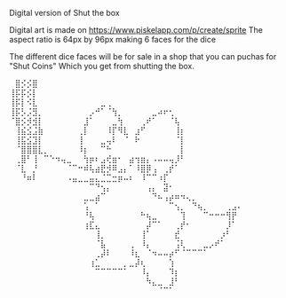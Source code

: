 Digital version of Shut the box

Digital art is made on 
https://www.piskelapp.com/p/create/sprite
The aspect ratio is 64px by 96px making 6 faces for the dice

The different dice faces will be for sale in a shop that you can puchas for "Shut Coins" Which you get from shutting the box. 

⠀⣿⡪⡪⣿⠀⠀⠀⠀⠀⠀⠀⠀⠀⠀⠀⠀⠀⠀⠀⠀⠀⠀⠀⠀⠀⠀⠀⠀⠀⠀⠀⠀⠀⠀⠀⠀⠀⠀⠀⠀
⢸⡯⡯⡪⡇⠀⠀⠀⠀⠀⠀⠀⠀⠀⠀⠀⠀⠀⠀⠀⠀⠀⠀⠀⠀⠀⠀⠀⠀⠀⠀⠀⠀⠀⠀⠀⠀⠀⠀⠀⠀
⢸⡯⡇⠪⣇⠀⠀⠀⠀⠀⠀⠀⠀⠀⠀⠀⣀⢀⠀⠀⠀⠀⠀⠀⠀⠀⠀⠀⠀⠀⠀⠀⠀⠀⠀⠀⠀⠀⠀⠀⠀
⢸⡯⡣⡨⣻⡀⠀⠀⠀⠀⠀⠀⠀⠀⡠⠚⠁⠈⢳⡀⠀⠀⠀⠀⠀⣀⠴⠖⢂⠀⠀⠀⠀⠀⠀⠀⠀⠀⠀⠀⠀
⠈⣿⡪⡺⣺⡇⠀⠀⠀⠀⠀⠀⠀⣸⠁⠀⠀⠀⣀⢳⠀⠀⠀⢀⠞⠁⠀⠀⠈⢧⠀⠀⠀⠀⠀⠀⠀⠀⠀⠀⠀
⠀⢸⣮⣪⣨⣷⠀⠀⠀⠀⠀⠀⢀⡇⠀⠀⠀⠸⡏⠻⣇⠀⣰⠋⠀⠀⠀⠀⠀⢸⡆⠀⠀⠀⠀⠀⠀⠀⠀⠀⠀
⠀⢸⣯⣪⣹⡇⠀⠀⠀⠀⠀⠀⢸⠀⠀⠀⣀⢤⠇⠀⠈⠀⠗⠀⠀⠀⠀⠀⠀⠈⡇⠀⠀⠀⠀⠀⠀⠀⠀⠀⠀
⠀⠈⣿⣿⣿⣇⡀⠀⠀⠀⠀⠀⠸⡆⠀⠀⠉⠓⠀⠀⠀⠀⠀⠀⠀⠀⠀⠀⠀⠀⡇⠀⠀⠀⠀⠀⠀⠀⠀⠀⠀
⠀⢀⣿⠃⢸⠀⠉⠑⠲⢤⣀⠀⠀⢳⡶⠆⣠⢞⣶⠂⠀⣴⢲⣶⡄⠠⠤⠤⢤⡸⠃⠀⠀⠀⠀⠀⠀⠀⠀⠀⠀
⠀⠈⣇⠀⡘⠀⠀⠀⠀⠀⠈⠉⠒⠾⢧⣴⣟⡺⠿⣠⡄⠁⠸⣿⡿⢠⠀⢀⡞⠁⠀⠀⠀⠀⠀⠀⠀⠀⠀⠀⠀
⠀⠀⠘⠶⠇⠀⠀⠀⠀⠀⠠⣤⣀⣀⣤⣄⣈⣉⣒⡶⠤⠆⠀⠸⠉⠉⠰⡏⠀⠀⠀⠀⠀⠀⠀⠀⠀⠀⠀⠀⠀
⠀⠀⠀⠀⠀⠀⠀⠀⠀⠀⠀⠀⠀⠀⠉⠙⢢⡄⠀⠀⠀⠀⠀⠀⢠⡄⠀⣽⠂⠀⠀⠀⠀⠀⠀⠀⠀⠀⠀⠀⠀
⠀⠀⠀⠀⠀⠀⠀⠀⠀⠀⠀⠀⠀⣀⣀⣴⠉⠀⠀⠀⠀⠀⠀⠀⠀⠙⠦⢠⡴⠶⠲⢄⡀⠀⠀⠀⠀⠀⠀⠀⠀
⠀⠀⠀⠀⠀⠀⠀⠀⠀⠀⠀⠀⠀⢡⠀⠁⠀⠀⠀⠀⠀⠀⠀⠀⠀⠀⠀⠀⠉⢢⡀⠀⠙⢦⡀⠀⠀⠀⢀⣠⠄
⠀⠀⠀⠀⠀⠀⠀⠀⠀⠀⠀⠀⠀⠘⢧⠀⠀⠀⠀⠀⠀⠀⠀⠓⢦⣀⠀⠀⠀⠀⢹⠀⠀⠀⠉⠒⠒⠒⢻⡟⠀
⠀⠀⠀⠀⠀⠀⠀⠀⠀⠀⠀⠀⠀⢰⣏⣄⠀⠀⠀⠀⠀⠀⠀⠀⡼⠉⠁⠀⠀⢀⡞⠂⠀⠀⠀⠀⠀⠀⡸⠁⠀
⠀⠀⠀⠀⠀⠀⠀⠀⠀⠀⠀⠀⠀⠀⠀⢸⡀⠀⠀⠀⠀⠀⠀⢸⠁⠀⠀⠀⠀⣞⠀⠀⠀⠀⠀⠀⠀⡰⠃⠀⠀
⠀⠀⠀⠀⠀⠀⠀⠀⠀⠀⠀⠀⠀⠀⠀⠈⣧⠀⠀⠀⠀⢀⠀⠸⡄⠀⠀⠀⠀⢨⢇⠀⠀⠀⣀⡠⠞⠁⠀⠀⠀
⠀⠀⠀⠀⠀⠀⠀⠀⠀⠀⠀⠀⠀⠀⠀⢀⡼⠇⠀⠀⠀⠸⣆⠀⠈⠲⠤⠤⡴⠋⠈⠉⠉⠉⠁⠀⠀⠀⠀⠀⠀
⠀⠀⠀⠀⠀⠀⠀⠀⠀⠀⠀⠀⠀⠀⢰⣁⠀⠀⠀⠀⡀⣀⡼⢆⠀⠀⠀⠀⢱⠀⠀⠀⠀⠀⠀⠀⠀⠀⠀⠀⠀
⠀⠀⠀⠀⠀⠀⠀⠀⠀⠀⠀⠀⠀⠀⠀⠉⠉⠉⠉⠉⠁⠀⠀⠸⡄⠀⠀⠀⠹⡆⠀⠀⠀⠀⠀⠀⠀⠀⠀⠀⠀
⠀⠀⠀⠀⠀⠀⠀⠀⠀⠀⠀⠀⠀⠀⠀⠀⠀⠀⠀⠀⠀⠀⠀⠀⠳⣄⣀⠀⣸⠃⠀⠀⠀⠀⠀⠀⠀⠀⠀⠀⠀
⠀⠀⠀⠀⠀⠀⠀⠀⠀⠀⠀⠀⠀⠀⠀⠀⠀⠀⠀⠀⠀⠀⠀⠀⠀⠀⠈⠉⠁⠀⠀⠀⠀⠀⠀⠀⠀⠀⠀⠀⠀
